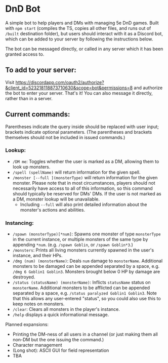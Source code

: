 # DnD Bot

A simple bot to help players and DMs with managing 5e DnD games.
Built with `npm start` (compiles the TS, copies all other files, and runs out of `/built` destination folder), but users should interact with it as a Discord bot, which can be added to your server by following the instructions below.

The bot can be messaged directly, or called in any server which it has been granted access to.

## To add to your server:
Visit https://discordapp.com/oauth2/authorize?&client_id=523218118873710630&scope=bot&permissions=8 and authorize the bot to enter your server. That's it!
You can also message it directly, rather than in a server.

## Current commands:

Parentheses indicate the query inside should be replaced with user input; brackets indicate optional parameters. (The parentheses and brackets themselves should not be included in issued commands.)

### Lookup:

- `/DM me`: Toggles whether the user is marked as a DM, allowing them to look up monsters.
- `/spell (spellName)` will return information for the given spell.
- `/monster [--full ](monsterType)` will return information for the given monster. Please note that in most circumstances, players should not necessarily have access to all of this information, so this command should typically be reserved for DMs' DMs. If the user is not marked as a DM, monster lookup will be unavailable.
  - Including `--full` will also print detailed information about the monster's actions and abilities.

### Instancing:

- `/spawn (monsterType)[*num]`: Spawns one monster of type `monsterType` in the current instance, or multiple monsters of the same type by appending `*num`. (e.g. `/spawn Goblin`, or `/spawn Goblin*3`.)
- `/monsters`: Prints all living monsters currently spawned in the user's instance, and their HPs.
- `/dmg (num) (monsterName)`: Deals `num` damage to `monsterName`. Additional monsters to be damaged can be appended separated by a space, e.g. `/dmg 6 Goblin1 Goblin3`. Monsters brought below 0 HP by damage are destroyed.
- `/status (statusName) (monsterName)`: Inflicts `statusName` status on `monsterName`. Additional monsters to be afflicted can be appended separated by a space, e.g. `/status paralyzed Goblin1 Goblin3`. Note that this allows any user-entered "status", so you could also use this to keep notes on monsters.
- `/clear`: Clears all monsters in the player's instance.
- `/help` displays a quick informational message.

Planned expansions:

- Printing the DM-ness of all users in a channel (or just making them all non-DM but the one issuing the command.)
- Character management
- (Long shot): ASCII GUI for field representation
- TBA

